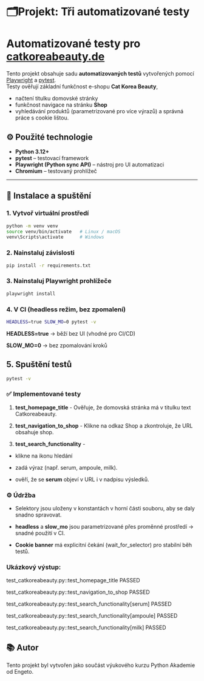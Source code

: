 # 🗂️Projekt: Tři automatizované testy

# Automatizované testy pro [catkoreabeauty.de](https://catkoreabeauty.de/)

Tento projekt obsahuje sadu **automatizovaných testů** vytvořených pomocí [Playwright](https://playwright.dev/python/) a [pytest](https://docs.pytest.org/).  
Testy ověřují základní funkčnost e-shopu **Cat Korea Beauty**, 
- načtení titulku domovské stránky
- funkčnost navigace na stránku **Shop**
- vyhledávání produktů (parametrizované pro více výrazů) a správná práce s cookie lištou.


## ⚙️ Použité technologie

- **Python 3.12+**
- **pytest** – testovací framework
- **Playwright (Python sync API)** – nástroj pro UI automatizaci
- **Chromium** – testovaný prohlížeč
---

## 🚀 Instalace a spuštění

### 1. Vytvoř virtuální prostředí
```bash
python -m venv venv
source venv/bin/activate   # Linux / macOS
venv\Scripts\activate      # Windows
```

### 2. Nainstaluj závislosti
```bash
pip install -r requirements.txt
```

### 3. Nainstaluj Playwright prohlížeče
```bash
playwright install
```

### 4. V CI (headless režim, bez zpomalení)
```bash
HEADLESS=true SLOW_MO=0 pytest -v
```
**HEADLESS=true** → běží bez UI (vhodné pro CI/CD)

**SLOW_MO=0** → bez zpomalování kroků

## 5. Spuštění testů
```bash
pytest -v
```

### ✅ Implementované testy
1. **test_homepage_title** - Ověřuje, že domovská stránka má v titulku text Catkoreabeauty.

2. **test_navigation_to_shop** - Klikne na odkaz Shop a zkontroluje, že URL obsahuje shop.

3. **test_search_functionality** - 

- klikne na ikonu hledání

- zadá výraz (např. serum, ampoule, milk).

- ověří, že se **serum** objeví v URL i v nadpisu výsledků.

### ⚙️ Údržba

- Selektory jsou uloženy v konstantách v horní části souboru, aby se daly snadno spravovat.

- **headless** a **slow_mo** jsou parametrizované přes proměnné prostředí → snadné použití v CI.

- **Cookie banner** má explicitní čekání (wait_for_selector) pro stabilní běh testů.

### Ukázkový výstup: 

test_catkoreabeauty.py::test_homepage_title PASSED

test_catkoreabeauty.py::test_navigation_to_shop PASSED

test_catkoreabeauty.py::test_search_functionality[serum] PASSED

test_catkoreabeauty.py::test_search_functionality[ampoule] PASSED

test_catkoreabeauty.py::test_search_functionality[milk]  PASSED

## 📚 Autor
Tento projekt byl vytvořen jako součást výukového kurzu Python Akademie od Engeto.
